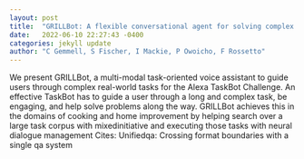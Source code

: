 ```yaml
---
layout: post
title:  "GRILLBot: A flexible conversational agent for solving complex real-world tasks"
date:   2022-06-10 22:27:43 -0400
categories: jekyll update
author: "C Gemmell, S Fischer, I Mackie, P Owoicho, F Rossetto"
---
```

We present GRILLBot, a multi-modal task-oriented voice assistant to guide users through complex real-world tasks for the Alexa TaskBot Challenge. An effective TaskBot has to guide a user through a long and complex task, be engaging, and help solve problems along the way. GRILLBot achieves this in the domains of cooking and home improvement by helping search over a large task corpus with mixedinitiative and executing those tasks with neural dialogue management 
Cites: Unifiedqa: Crossing format boundaries with a single qa system